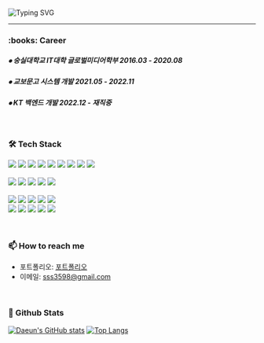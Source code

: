 <!-- 자기소개 시작 -->
<div>
<br>
 
![Typing SVG](https://readme-typing-svg.herokuapp.com?font=Indie+Flower&color=FFFFFF&size=30&center=true&lines=Hello+World+!&nbsp;+I'm+Da+Eun+˙ᵕ˙+&nbsp;)
</div>
 
* * *
<!-- 자기소개 끝 -->

<!-- 경력사항 시작 -->
<div>
  <h3><b> :books: Career </b></h3>
  <h5> ⦁ 숭실대학교 IT대학 글로벌미디어학부 2016.03 - 2020.08 </h5>
  <h5> ⦁ 교보문고 시스템 개발 2021.05 - 2022.11 </h5>
  <h5> ⦁ KT 백엔드 개발 2022.12 - 재직중 </h5>
</div>
</br>  
<!-- 경력사항 끝 -->

<!-- 기술스택 시작 -->
<div align='left'><h3><b>🛠 Tech Stack </b></h3>
<img src="https://img.shields.io/badge/JAVA-007396?style=flat-square&logo=java&logoColor=white">
<img src="https://img.shields.io/badge/Kotlin-7F52FF?style=flat-square&logo=kotlin&logoColor=white">
<img src="https://img.shields.io/badge/Spring Boot-6DB33F?style=flat-square&logo=Spring Boot&logoColor=white">
<img src="https://img.shields.io/badge/Spring Security-6DB33F?style=flat-square&logo=springsecurity&logoColor=white">
<img src="https://img.shields.io/badge/PostgreSQL-4169E1?style=flat-square&logo=postgresql&logoColor=white"/></a>
<img src="https://img.shields.io/badge/AWS EC2-FF9900?style=flat-square&logo=amazonec2&logoColor=white"/>
<img src="https://img.shields.io/badge/S3-569A31?style=flat-square&logo=amazons3&logoColor=white"> 
<img src="https://img.shields.io/badge/Kafka-E10915?style=flat-square&logo=apachekafka&logoColor=white">
<img src="https://img.shields.io/badge/Linux-FCC624?style=flat-square&logo=Linux&logoColor=black"/></a><br>

<br>
<img src="https://img.shields.io/badge/javascript-F7DF1E?style=flat-square&logo=javascript&logoColor=black"> 
<img src="https://img.shields.io/badge/jquery-0769AD?style=flat-square&logo=jquery&logoColor=white"> 
<img src="https://img.shields.io/badge/bootstrap-7952B3?style=flat-square&logo=bootstrap&logoColor=white">
<img src="https://img.shields.io/badge/AJAX-2E77BC?style=flat-square&logo=Betfair&logoColor=white">
<img src="https://img.shields.io/badge/thymeleaf-005F0F?style=flat-square&logo=thymeleaf&logoColor=white"><br>

<br>
<img src="https://img.shields.io/badge/Git-F05032?style=flat-square&logo=git&logoColor=white"/></a>
<img src="https://img.shields.io/badge/GitHub-181717?style=flat-square&logo=github&logoColor=white"/></a>
<img src="https://img.shields.io/badge/GitLab-FC6D26?style=flat-square&logo=gitlab&logoColor=white"/></a>
<img src="https://img.shields.io/badge/Bitbucket-0052CC?style=flat-square&logo=bitbucket&logoColor=white"/></a>
<img src="https://img.shields.io/badge/Jenkins-D24939?style=flat-square&logo=jenkins&logoColor=white"/></a>

<br>
<img src="https://img.shields.io/badge/Intellij-EF2D5E?style=flat-square&logo=intellijidea&logoColor=white"/></a>
<img src="https://img.shields.io/badge/Jira-0052CC?style=flat-square&logo=jira&logoColor=white"/></a>
<img src="https://img.shields.io/badge/Confluence-172B4D?style=flat-square&logo=confluence&logoColor=white"/></a>
<img src="https://img.shields.io/badge/Notion-000000?style=flat-square&logo=notion&logoColor=white"></a>
<img src="https://img.shields.io/badge/Slack-4A154B?style=flat-square&logo=slack&logoColor=white"></a>

</p>
</div>
</br>
<!-- 기술스택 끝 -->

<!-- 연락처 시작 -->
### 📫 How to reach me
<!-- - 링크드인: https://www.linkedin.com/in/moonhy7 -->
- 포트폴리오: [포트폴리오](https://www.notion.so/957f05c80e624238833b7ce35982360a?pvs=4)
- 이메일: sss3598@gmail.com
<!-- 연락처 끝 -->

</br>
<h3><b> 🔭 Github Stats </b></h3>

[![Daeun's GitHub stats](https://github-readme-stats.vercel.app/api?username=daeunxx&theme=tokyonight)]()
[![Top Langs](https://github-readme-stats.vercel.app/api/top-langs/?username=daeunxx&langs_count=10&layout=compact&theme=tokyonight)]()
